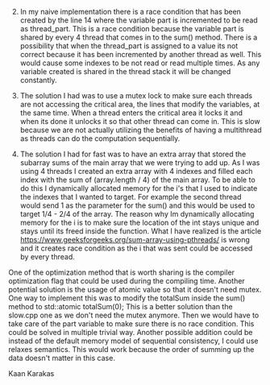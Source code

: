 2.  In my naive implementation there is a race condition that has been created by
    the line 14 where the variable part is incremented to be read as thread_part.
    This is a race condition because the variable part is shared by every 4 thread that
    comes in to the sum() method. There is a possibility that when the thread_part is
    assigned to a value its not correct because it has been incremented by another thread
    as well. This would cause some indexes to be not read or read multiple times.
    As any variable created is shared in the thread stack it will be changed constantly.

3.  The solution I had was to use a mutex lock to make sure each threads are not accessing
    the critical area, the lines that modify the variables, at the same time. When a
    thread enters the critical area it locks it and when its done it unlocks it so that
    other thread can come in. This is slow because we are not actually utilizing the
    benefits of having a multithread as threads can do the computation sequentially.

4.  The solution I had for fast was to have an extra array that stored the subarray sums
    of the main array that we were trying to add up. As I was using 4 threads I created
    an extra array with 4 indexes and filled each index with the sum of (array.length / 4)
    of the main array. To be able to do this I dynamically allocated memory for the
    i's that I used to indicate the indexes that I wanted to target. For example the
    second thread would send 1 as the parameter for the sum() and this would be used to
    target 1/4 - 2/4 of the array. The reason why Im dynamically allocating memory for the
    i is to make sure the location of the int stays unique and stays until its freed inside the function.
    What I have realized is the article https://www.geeksforgeeks.org/sum-array-using-pthreads/ is
    wrong and it creates race condition as the i that was sent could be accessed by every thread.

One of the optimization method that is worth sharing is the compiler optimization
flag that could be used during the compiling time. Another potential solution is
the usage of atomic value so that it doesn't need mutex. One way to implement this
was to modify the totalSum inside the sum() method to std::atomic<unsigned long long> totalSum(0);
This is a better solution than the slow.cpp one as we don't need the mutex anymore.
Then we would have to take care of the part variable to make sure there is no race
condition. This could be solved in multiple trivial way.
Another possible addition could be instead of the default memory model of sequential
consistency, I could use relaxes semantics. This would work because the order of
summing up the data doesn't matter in this case.

Kaan Karakas
